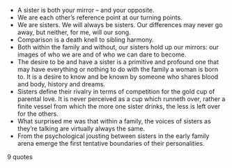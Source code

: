  - A sister is both your mirror – and your opposite.
 - We are each other’s reference point at our turning points.
 - We are sisters. We will always be sisters. Our differences may never go away, but neither, for me, will our song.
 - Comparison is a death knell to sibling harmony.
 - Both within the family and without, our sisters hold up our mirrors: our images of who we are and of who we can dare to become.
 - The desire to be and have a sister is a primitive and profound one that may have everything or nothing to do with the family a woman is born to. It is a desire to know and be known by someone who shares blood and body, history and dreams.
 - Sisters define their rivalry in terms of competition for the gold cup of parental love. It is never perceived as a cup which runneth over, rather a finite vessel from which the more one sister drinks, the less is left over for the others.
 - What surprised me was that within a family, the voices of sisters as they’re talking are virtually always the same.
 - From the psychological jousting between sisters in the early family arena emerge the first tentative boundaries of their personalities.

9 quotes